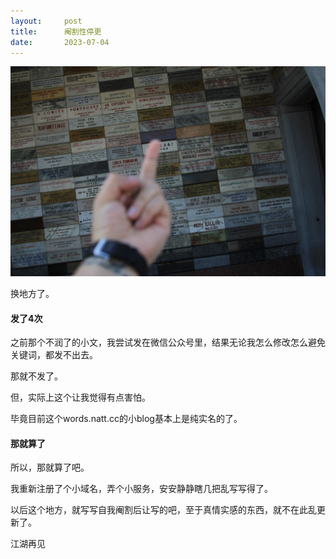 ```yaml
---
layout:     post
title:      阉割性停更
date:       2023-07-04
---
```

![FUCK](/images/202307/fuk.jpg)

换地方了。

#### 发了4次

之前那个不润了的小文，我尝试发在微信公众号里，结果无论我怎么修改怎么避免关键词，都发不出去。

那就不发了。

但，实际上这个让我觉得有点害怕。

毕竟目前这个words.natt.cc的小blog基本上是纯实名的了。

#### 那就算了

所以，那就算了吧。

我重新注册了个小域名，弄个小服务，安安静静瞎几把乱写写得了。

以后这个地方，就写写自我阉割后让写的吧，至于真情实感的东西，就不在此乱更新了。

江湖再见

